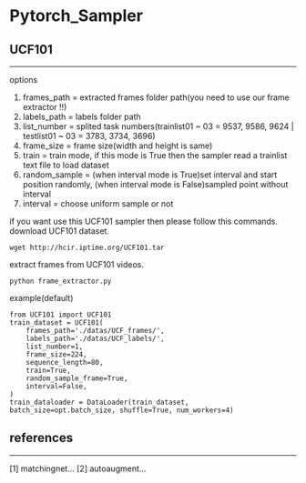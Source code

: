 # Pytorch_Sampler

## UCF101
-------------
options
1. frames_path = extracted frames folder path(you need to use our frame extractor !!)
2. labels_path = labels folder path
3. list_number = splited task numbers(trainlist01 ~ 03 = 9537, 9586, 9624 | testlist01 ~ 03 = 3783, 3734, 3696)
4. frame_size = frame size(width and height is same)
5. train = train mode, if this mode is True then the sampler read a trainlist text file to load dataset
6. random_sample = (when interval mode is True)set interval and start position randomly, (when interval mode is False)sampled point without interval
7. interval = choose uniform sample or not

if you want use this UCF101 sampler then please follow this commands.
download UCF101 dataset.
```
wget http://hcir.iptime.org/UCF101.tar
```
extract frames from UCF101 videos.
```
python frame_extractor.py
```
example(default)
```
from UCF101 import UCF101
train_dataset = UCF101(
    frames_path='./datas/UCF_frames/',
    labels_path='./datas/UCF_labels/',
    list_number=1,
    frame_size=224,
    sequence_length=80,
    train=True,
    random_sample_frame=True,
    interval=False,
)
train_dataloader = DataLoader(train_dataset, batch_size=opt.batch_size, shuffle=True, num_workers=4)
```
## references
-------------
[1] matchingnet...
[2] autoaugment...